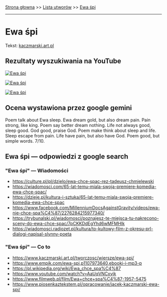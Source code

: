 [Strona głowna](../index.md) >> [Lista utworów](../list.md) >> [Ewa śpi](154.md)

---

# Ewa śpi

Tekst: [kaczmarski.art.pl](https://www.kaczmarski.art.pl/tworczosc/wiersze/ewa-spi/)

## Rezultaty wyszukiwania na YouTube

[![Ewa śpi](http://img.youtube.com/vi/AFmGfr3-ctU/0.jpg)](https://www.youtube.com/watch?v=AFmGfr3-ctU "Ewa śpi - kaczmarski underground 2017 / Kaczmarski. Cztery źródła niepokoju - YouTube")

[![Ewa śpi](http://img.youtube.com/vi/ZQf7CYEzD8M/0.jpg)](https://www.youtube.com/watch?v=ZQf7CYEzD8M "Ewa śpi / Trio Łódzko-Chojnowskie - YouTube")

[![Ewa śpi](http://img.youtube.com/vi/j_Hu3gu1XNw/0.jpg)](https://www.youtube.com/watch?v=j_Hu3gu1XNw "Ewa śpi / Trio Łódzko-Chojnowskie - YouTube")

## Ocena wystawiona przez google gemini

Poem talk about Ewa sleep. Ewa dream gold, but also dream pain. Pain strong, like king. Poem say better dream nothing. Life not always good, sleep good. God good, praise God. Poem make think about sleep and life. Sleep escape from pain. Life have pain, but also have God. Poem good, but simple words. 7/10.


## Ewa śpi — odpowiedzi z google search

### "Ewa śpi" — Wiadomości

 - <https://culture.pl/pl/dzielo/ewa-chce-spac-rez-tadeusz-chmielewski>
 - <https://wiadomosci.com/65-lat-temu-miala-swoja-premiere-komedia-ewa-chce-spac/>
 - <https://dzieje.pl/kultura-i-sztuka/65-lat-temu-miala-swoja-premiere-komedia-ewa-chce-spac>
 - <https://www.facebook.com/MillenniumDocsAgainstGravity/videos/ewa-nie-chce-spa%C4%87/2276284215977340/>
 - <https://trybunalski.pl/wiadomosci/poznajesz-te-miejsca-tu-nakrecono-sceny-do-ewa-chce-spac/7pCKKDdEgYhd6wMFMHIk>
 - <https://wiadomosci.radiozet.pl/kultura/to-kultowy-film-z-okresu-prl-dialogi-napisal-slynny-poeta>

### "Ewa śpi" — Co to

 - <https://www.kaczmarski.art.pl/tworczosc/wiersze/ewa-spi/>
 - <https://www.empik.com/ewa-spi,p1107973640,ebooki-i-mp3-p>
 - <https://pl.wikipedia.org/wiki/Ewa_chce_spa%C4%87>
 - <https://www.youtube.com/watch?v=AaUqVNCxyjk>
 - <https://www.filmweb.pl/film/Ewa+chce+spa%C4%87-1957-5475>
 - <https://www.piosenkaztekstem.pl/opracowanie/jacek-kaczmarski-ewa-spi/>


